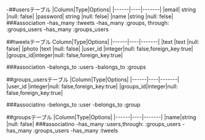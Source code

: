-##usersテーブル
|Column|Type|Options|
|------|----|-------|
|email|    string |null: false|
|password| string |null: felse|
|name     |string |null: felse|
###association
-has_many   :tweets
-has_many   :groups, through: :groups_users
-has_many   :groups_users


##tweelsテーブル
Column|Type|Options|
|------|----|-------|
|text     |text   |null: false|
|photo    |text   |null: false|
|user_id  |integer|null: false,foreign_key:true|
|groups_id|integer|null: false,foreign_key:true|

###association
-balongs_to :users
-balongs_to :groups

##groups_usersテーブル
|Column|Type|Options|
|------|----|-------|
|user_id  |integer|null: false,foreign_key:true|
|groups_id|integer|null: false,foreign_key:true|

###associatino
-belongs_to :user
-belongs_to :group

##groupsテーブル
|Column|Type|Options|
|------|----|-------|
|name|string |null: false|
###associatino
-has_many   :users,through: :groups_users
-has_many :groups_users
-has_many :tweels

